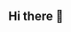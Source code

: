 ## Hi there 👋

<!--
**Osalotioman/Osalotioman** is a ✨ _special_ ✨ repository because its `README.md` (this file) appears on your GitHub profile.

Here are some ideas to get you started:

- 🔭 I’m currently working on Competitive Programming, Web Development, Mathematics.
- 🌱 I’m currently learning Algorithms, Theory of Computation.
- 👯 I’m looking to collaborate on anything.
- 🤔 I’m looking for help with ...
- 💬 Ask me about ...
- 📫 How to reach me: +2348070648704.
- 😄 Pronouns: He/Him.
- ⚡ Fun fact: Some infinities are bigger than others.
-->
